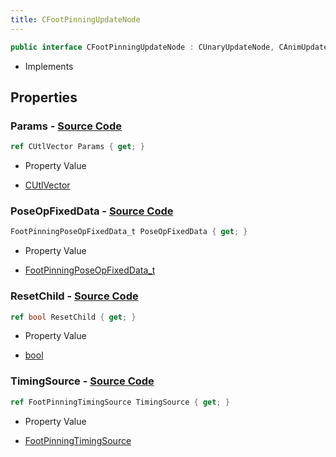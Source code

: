 ```yaml
---
title: CFootPinningUpdateNode
---
```


```csharp
public interface CFootPinningUpdateNode : CUnaryUpdateNode, CAnimUpdateNodeBase, ISchemaClass<CAnimUpdateNodeBase>, ISchemaClass<CUnaryUpdateNode>, ISchemaClass<CFootPinningUpdateNode>, ISchemaField, ISchemaClass, INativeHandle
```

- Implements

## Properties

### **Params** - [Source Code](https://github.com/swiftly-solution/swiftlys2/blob/main/managed/src/SwiftlyS2.Generated/Schemas/Interfaces/CFootPinningUpdateNode.cs#L21)

```csharp
ref CUtlVector Params { get; }
```

- Property Value

- [CUtlVector](/docs/api/)

### **PoseOpFixedData** - [Source Code](https://github.com/swiftly-solution/swiftlys2/blob/main/managed/src/SwiftlyS2.Generated/Schemas/Interfaces/CFootPinningUpdateNode.cs#L16)

```csharp
FootPinningPoseOpFixedData_t PoseOpFixedData { get; }
```

- Property Value

- [FootPinningPoseOpFixedData_t](/docs/api/shared/schemadefinitions/footpinningposeopfixeddata_t)

### **ResetChild** - [Source Code](https://github.com/swiftly-solution/swiftlys2/blob/main/managed/src/SwiftlyS2.Generated/Schemas/Interfaces/CFootPinningUpdateNode.cs#L23)

```csharp
ref bool ResetChild { get; }
```

- Property Value

- [bool](https://learn.microsoft.com/dotnet/api/system.boolean)

### **TimingSource** - [Source Code](https://github.com/swiftly-solution/swiftlys2/blob/main/managed/src/SwiftlyS2.Generated/Schemas/Interfaces/CFootPinningUpdateNode.cs#L18)

```csharp
ref FootPinningTimingSource TimingSource { get; }
```

- Property Value

- [FootPinningTimingSource](/docs/api/shared/schemadefinitions/footpinningtimingsource)

